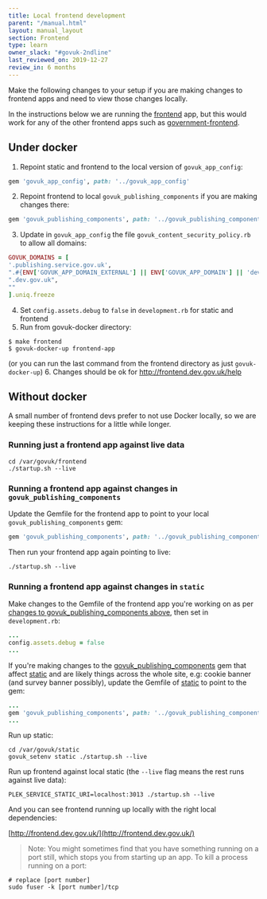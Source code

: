 ```yaml
---
title: Local frontend development
parent: "/manual.html"
layout: manual_layout
section: Frontend
type: learn
owner_slack: "#govuk-2ndline"
last_reviewed_on: 2019-12-27
review_in: 6 months
---
```


Make the following changes to your setup if you are making changes to frontend apps and need to view those changes locally.

In the instructions below we are running the [frontend] app, but this would work for any of the other frontend apps such as [government-frontend].

## Under docker

1. Repoint static and frontend to the local version of `govuk_app_config`:

  ```ruby
  gem 'govuk_app_config', path: '../govuk_app_config'
  ```

2. Repoint frontend to local `govuk_publishing_components` if you are making changes there:

  ```ruby
  gem 'govuk_publishing_components', path: '../govuk_publishing_components'
  ```

3. Update in `govuk_app_config` the file `govuk_content_security_policy.rb` to allow all domains:

  ```ruby
  GOVUK_DOMAINS = [
  '.publishing.service.gov.uk',
  ".#{ENV['GOVUK_APP_DOMAIN_EXTERNAL'] || ENV['GOVUK_APP_DOMAIN'] || 'dev.gov.uk'}",
  ".dev.gov.uk",
  ""
  ].uniq.freeze
  ```

4. Set `config.assets.debug` to `false` in `development.rb` for static and frontend
5. Run from govuk-docker directory:

  ```shell
  $ make frontend
  $ govuk-docker-up frontend-app
  ```

  (or you can run the last command from the frontend directory as just `govuk-docker-up`)
6. Changes should be ok for http://frontend.dev.gov.uk/help

## Without docker

A small number of frontend devs prefer to not use Docker locally, so we are keeping these instructions for a little while longer.

### Running just a frontend app against live data

```shell
cd /var/govuk/frontend
./startup.sh --live
```

### Running a frontend app against changes in `govuk_publishing_components`

Update the Gemfile for the frontend app to point to your local `govuk_publishing_components` gem:

```ruby
gem 'govuk_publishing_components', path: '../govuk_publishing_components'
```

Then run your frontend app again pointing to live:

```shell
./startup.sh --live
```

### Running a frontend app against changes in `static`

Make changes to the Gemfile of the frontend app you're working on as per [changes to govuk_publishing_components above](#running-a-frontend-app-against-changes-in-govuk_publishing_components), then set in `development.rb`:

```ruby
...
config.assets.debug = false
...
```

If you're making changes to the [govuk_publishing_components] gem that affect [static] and are likely things across the whole site, e.g: cookie banner (and survey banner possibly), update the Gemfile of [static] to point to the gem:

```ruby
...
gem 'govuk_publishing_components', path: '../govuk_publishing_components'
...
```

Run up static:

```shell
cd /var/govuk/static
govuk_setenv static ./startup.sh --live
```

Run up frontend against local static (the `--live` flag means the rest runs against live data):

```shell
PLEK_SERVICE_STATIC_URI=localhost:3013 ./startup.sh --live
```

And you can see frontend running up locally with the right local dependencies:

[http://frontend.dev.gov.uk/](http://frontend.dev.gov.uk/)

> Note: You might sometimes find that you have something running on a port still, which stops you from starting up an app. To kill a process running on a port:

```shell
# replace [port number]
sudo fuser -k [port number]/tcp
```

[govuk_app_config]: https://github.com/alphagov/govuk_app_config
[frontend]: https://github.com/alphagov/frontend
[static]: https://github.com/alphagov/static
[govuk_publishing_components]: https://github.com/alphagov/govuk_publishing_components
[government-frontend]: https://github.com/alphagov/government-frontend
